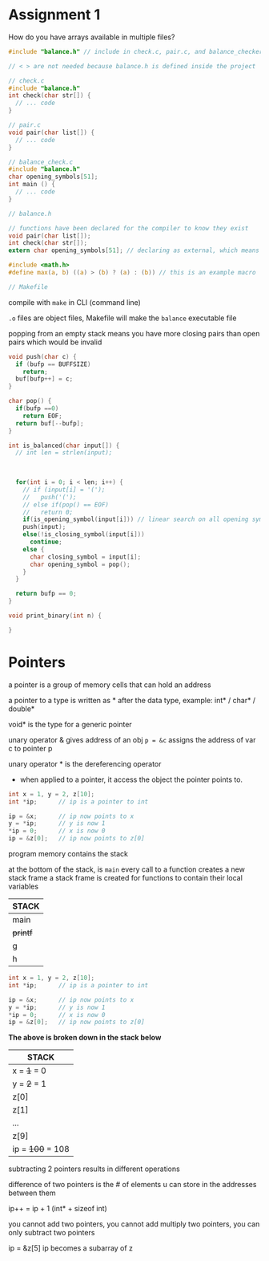 # Assignment 1

How do you have arrays available in multiple files?

```C
#include "balance.h" // include in check.c, pair.c, and balance_checker.c

// < > are not needed because balance.h is defined inside the project
```

```C
// check.c
#include "balance.h"
int check(char str[]) {
  // ... code
}
```

```C
// pair.c
void pair(char list[]) {
  // ... code
}
```

```C
// balance_check.c
#include "balance.h"
char opening_symbols[51];
int main () {
  // ... code
}
```

```C
// balance.h

// functions have been declared for the compiler to know they exist
void pair(char list[]); 
int check(char str[]);
extern char opening_symbols[51]; // declaring as external, which means this is coming from another file

#include <math.h>
#define max(a, b) ((a) > (b) ? (a) : (b)) // this is an example macro
```

```C
// Makefile

```

compile with `make` in CLI (command line)

`.o` files are object files, Makefile will make the `balance` executable file

popping from an empty stack means you have more closing pairs than open pairs which would be invalid

```C
void push(char c) {
  if (bufp == BUFFSIZE)
    return;
  buf[bufp++] = c;
}
```
```C
char pop() {
  if(bufp ==0)
    return EOF;
  return buf[--bufp];
}
```

```C
int is_balanced(char input[]) {
  // int len = strlen(input);
  

  
  for(int i = 0; i < len; i++) {
    // if (input[i] = '(');
    //   push('(');
    // else if(pop() == EOF)
    //   return 0;
    if(is_opening_symbol(input[i])) // linear search on all opening symbols, if next char is, then push it
    push(input);
    else(!is_closing_symbol(input[i]))
      continue;
    else {
      char closing_symbol = input[i];
      char opening_symbol = pop();
    }
  }

  return bufp == 0;
}
```

```C
void print_binary(int n) {

}
```

# Pointers
a pointer is a group of memory cells that can hold an address

a pointer to a type is written as * after the data type, example: int* / char* / double*

void* is the type for a generic pointer

unary operator & gives address of an obj
`p = &c` assigns the address of var c to pointer p

unary operator * is the dereferencing operator
- when applied to a pointer, it access the object the pointer points to.

```C
int x = 1, y = 2, z[10];
int *ip;      // ip is a pointer to int

ip = &x;      // ip now points to x
y = *ip;      // y is now 1
*ip = 0;      // x is now 0
ip = &z[0];   // ip now points to z[0]
```

program memory contains the stack

at the bottom of the stack, is `main`
every call to a function creates a new stack frame
a stack frame is created for functions to contain their local variables

| STACK |
| ---- |
| main |
| ~~printf~~ |
| g |
| h |

```C
int x = 1, y = 2, z[10];
int *ip;      // ip is a pointer to int

ip = &x;      // ip now points to x
y = *ip;      // y is now 1
*ip = 0;      // x is now 0
ip = &z[0];   // ip now points to z[0]
```
**The above is broken down in the stack below**

| STACK |
| ---- |
| x = ~~1~~ = 0 | addr: 100
| y = ~~2~~ = 1 | addr: 104 (every int is 4 bytes)
| z[0] | addr: 108
| z[1] | addr: 112
| ... | ... 9 x 4 = 36 + 108 = 144
| z[9] | addr: 144
| ip = ~~100~~ = 108 | addr: 148

subtracting 2 pointers results in different operations

difference of two pointers is the # of elements u can store in the addresses between them

ip++ = ip + 1 (int* + sizeof int)

you cannot add two pointers, you cannot add multiply two pointers, you can only subtract two pointers

ip = &z[5]
ip becomes a subarray of z
